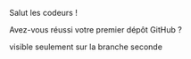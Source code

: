 Salut les codeurs !

Avez-vous réussi votre premier dépôt GitHub ?

visible seulement sur la branche seconde 
